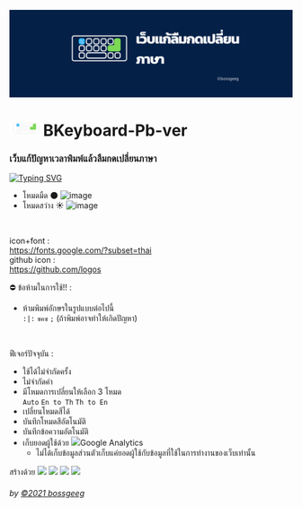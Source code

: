 <img src="https://github.com/BoszGTec/Bkeyboard-Full-Pb/blob/main/image/Banner%201.png" /> <br>
# <img src="https://github.com/BoszGTec/Bkeyboard-Full-Pb/raw/main/image/Logo.png" style="width:60px;" >BKeyboard-Pb-ver
### เว็บแก้ปัญหาเวลาพิมพ์แล้วลืมกดเปลี่ยนภาษา
[![Typing SVG](https://readme-typing-svg.herokuapp.com?color=%23818181&lines=lf.l.opk%2Cl%5Bkp;%E0%B8%AA%E0%B8%94%E0%B9%83%E0%B8%AA%E0%B9%83%E0%B8%99%E0%B8%A2%E0%B8%B2%E0%B8%A1%E0%B8%AA%E0%B8%9A%E0%B8%B2%E0%B8%A2)]()
+ โหมดมืด 🌑
![image](https://user-images.githubusercontent.com/85185684/145448294-dd817edf-c71d-4d6f-a30a-da9cdbb22842.png)
+ โหมดสว่าง ☀️
![image](https://user-images.githubusercontent.com/85185684/145448329-894c61b9-d855-4c6e-a462-addd60590f52.png)
 <br>

icon+font : <br>
https://fonts.google.com/?subset=thai <br>
github icon : <br>
https://github.com/logos <br>

⛔ ข้อห้ามในการใช้!! :
+ ห้ามพิมพ์อักษรในรูปแบบต่อไปนี้ <br>
  ```:|:```
  ```ซฅซ```
  ```;```
  (ถ้าพิมพ์อาจทำให้เกิดปัญหา)
<br>

ฟีเจอร์ปัจจุบัน :
+ ใช้ได้ไม่จำกัดครั้ง
+ ไม่จำกัดคำ
+ มีโหมดการเปลี่ยนให้เลือก 3 โหมด <br> ```Auto``` ```En to Th``` ```Th to En```
+ เปลี่ยนโหมดสีได้
+ บันทึกโหมดสีอัตโนมัติ
+ บันทึกข้อความอัตโนมัติ
+ เก็บยอดผู้ใช้ด้วย <img height=20px src="https://cdn.svgporn.com/logos/google-analytics.svg" />Google Analytics
  + ไม่ได้เก็บข้อมูลส่วนตัวเก็บแค่ยอดผู้ใช้กับข้อมูลที่ใช้ในการทำงานของเว็บเท่านั้น


สร้างด้วย <img height=25px src="https://camo.githubusercontent.com/d4dcf8fd2bf82734a52774ae132c387357221a5d144ef0356e52c66a2d9f41e9/68747470733a2f2f63646e2e737667706f726e2e636f6d2f6c6f676f732f76697375616c2d73747564696f2d636f64652e737667" />
<img height=30px src="https://camo.githubusercontent.com/0a6ef04b1c423027658e0a15df6296f8b93a76459be3adc5ce69df27eaed7575/68747470733a2f2f63646e2e737667706f726e2e636f6d2f6c6f676f732f68746d6c2d352e737667">
<img height=30px src="https://camo.githubusercontent.com/367dd0be4d8a115eea884c2794dd1ab8751034782a4cf9f0d0c1155fd984a7d0/68747470733a2f2f63646e2e737667706f726e2e636f6d2f6c6f676f732f6373732d332e737667" />
<img height=25px src="https://camo.githubusercontent.com/0c6adf0b34772f192a1c98b80ca013f2d69e954738b20062a114d9bbd245aab5/68747470733a2f2f63646e2e737667706f726e2e636f6d2f6c6f676f732f6a6176617363726970742e737667" />

###### by [©2021 bossgeeg](mailto:bossgeeg123456@gmail.com) <br/>

